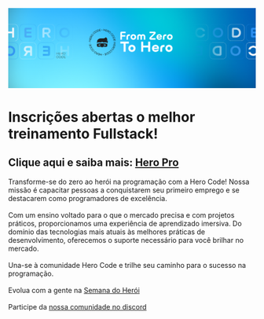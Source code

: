 <img width="auto" src="https://github.com/HeroCodeBR/.github/blob/main/GITHUB.png">

# Inscrições abertas o melhor treinamento Fullstack!
## Clique aqui e saiba mais: [Hero Pro](https://herocode.com.br/hero-pro?utm_campaign=github&utm_source=bio)

Transforme-se do zero ao herói na programação com a Hero Code! Nossa missão é capacitar pessoas a conquistarem seu primeiro emprego e se destacarem como programadores de excelência.
<br /><br />
Com um ensino voltado para o que o mercado precisa e com projetos práticos, proporcionamos uma experiência de aprendizado imersiva. Do domínio das tecnologias mais atuais às melhores práticas de desenvolvimento, oferecemos o suporte necessário para você brilhar no mercado.
<br /><br />
Una-se à comunidade Hero Code e trilhe seu caminho para o sucesso na programação.
<br /><br />
Evolua com a gente na [Semana do Herói](https://herocode.com.br/semana-heroi)
<br /><br />
Participe da [nossa comunidade no discord](https://discord.gg/ThYR2y6r8m)
<!--

**Here are some ideas to get you started:**

🙋‍♀️ A short introduction - what is your organization all about?
🌈 Contribution guidelines - how can the community get involved?
👩‍💻 Useful resources - where can the community find your docs? Is there anything else the community should know?
🍿 Fun facts - what does your team eat for breakfast?
🧙 Remember, you can do mighty things with the power of [Markdown](https://docs.github.com/github/writing-on-github/getting-started-with-writing-and-formatting-on-github/basic-writing-and-formatting-syntax)
-->
